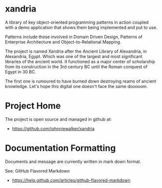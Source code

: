 xandria
=======

A library of key object-oriented programming patterns in action coupled with a demo application that shows them being implemented and put to use. 

Patterns include those involved in Domain Driven Design, Patterns of Enterprise Architecture and Object-to-Relational Mapping. 

The project is named Xandria after the Ancient Library of Alexandria, in Alexandria, Egypt. Which was one of the largest and most significant libraries of the ancient world. It functioned as a major center of scholarship from its construction in the 3rd century BC until the Roman conquest of Egypt in 30 BC. 

The first one is rumoured to have burned down destroying reams of ancient knowledge. Let's hope this digital one doesn't face the same dooooom.

Project Home
=======

The project is open source and managed in github at: 

* https://github.com/johnniewalker/xandria


Documentation Formatting
=======

Documents and message are currently written in mark down format.

See: GitHub Flavored Markdown

* https://help.github.com/articles/github-flavored-markdown






